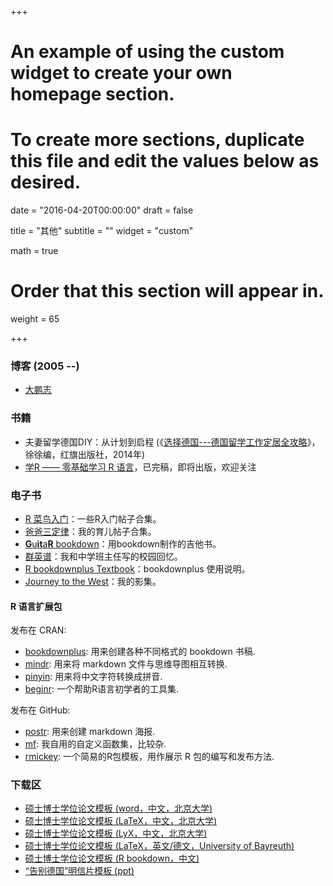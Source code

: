 +++
# An example of using the custom widget to create your own homepage section.
# To create more sections, duplicate this file and edit the values below as desired.

date = "2016-04-20T00:00:00"
draft = false

title = "其他"
subtitle = ""
widget = "custom"

math = true

# Order that this section will appear in.
weight = 65

+++

### 博客 (2005 --)

- [大鹏志](http://dapengde.com)

### 书籍

- 夫妻留学德国DIY：从计划到启程 (《[选择德国---德国留学工作定居全攻略](https://www.amazon.cn/%E5%9B%BE%E4%B9%A6/dp/B00KL3KLPU/ref=sr_1_1?ie=UTF8&qid=1491993521&sr=8-1&keywords=%E9%80%89%E6%8B%A9%E5%BE%B7%E5%9B%BD)》，徐徐编，红旗出版社，2014年)
- [学R —— 零基础学习 R 语言](http://xuer.pzhao.org/)，已完稿，即将出版，欢迎关注

### 电子书

- [R 菜鸟入门](https://github.com/pzhaonet/R4Dummies)：一些R入门帖子合集。
- [爸爸三定律](https://bookdown.org/baydap/papasdiary/)：我的育儿帖子合集。
- [**G**u**it**a**R** bookdown](https://bookdown.org/baydap/bdguitar/)：用bookdown制作的吉他书。
- [群英谱](https://bookdown.org/baydap/qyp/)：我和中学班主任写的校园回忆。
- [R bookdownplus Textbook](https://bookdown.org/baydap/bookdownplus/)：bookdownplus 使用说明。
- [Journey to the West](https://bookdown.org/baydap/jttw/)：我的影集。

#### R 语言扩展包

发布在 CRAN:

- [bookdownplus](https://cran.r-project.org/web/packages/bookdownplus): 用来创建各种不同格式的 bookdown 书稿.
- [mindr](https://cran.r-project.org/web/packages/mindr): 用来将 markdown 文件与思维导图相互转换.
- [pinyin](https://cran.r-project.org/web/packages/pinyin): 用来将中文字符转换成拼音.
- [beginr](https://cran.r-project.org/web/beginr): 一个帮助R语言初学者的工具集.

发布在 GitHub:

- [postr](https://github.com/pzhaonet/postr): 用来创建 markdown 海报.
- [mf](https://github.com/pzhaonet/mf): 我自用的自定义函数集，比较杂.
- [rmickey](https://github.com/pzhaonet/rmickey): 一个简易的R包模板，用作展示 R 包的编写和发布方法.

### 下载区

- [硕士博士学位论文模板 (word，中文，北京大学)](https://github.com/dapengde/pku-thesis-word/archive/master.zip)
- [硕士博士学位论文模板 (LaTeX，中文，北京大学)](https://github.com/dapengde/pku-thesis-latex/archive/master.zip)
- [硕士博士学位论文模板 (LyX，中文，北京大学)](https://github.com/dapengde/pku-thesis-lyx/archive/master.zip)
- [硕士博士学位论文模板 (LaTeX，英文/德文，University of Bayreuth)](https://github.com/dapengde/ubt_thesis_latex/archive/master.zip)
- [硕士博士学位论文模板 (R bookdown，中文)](https://github.com/dapengde/bookdown-thesis/archive/master.zip)
- [“告别德国”明信片模板 (ppt)](https://github.com/dapengde/postcard/archive/master.zip)
